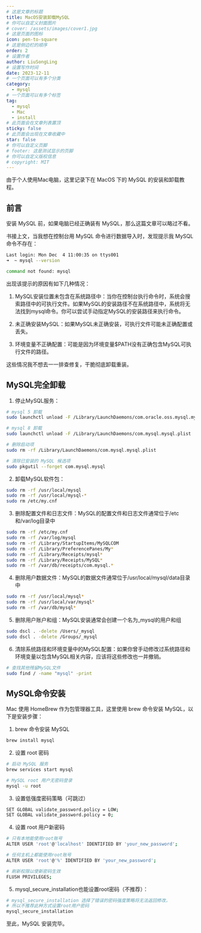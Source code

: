 ```yaml
---
# 这是文章的标题
title: MacOS安装卸载MySQL
# 你可以自定义封面图片
# cover: /assets/images/cover1.jpg
# 这是页面的图标
icon: pen-to-square
# 这是侧边栏的顺序
order: 2
# 设置作者
author: LiuSongLing
# 设置写作时间
date: 2023-12-11
# 一个页面可以有多个分类
category:
  - mysql
# 一个页面可以有多个标签
tag:
  - mysql
  - Mac
  - install
# 此页面会在文章列表置顶
sticky: false
# 此页面会出现在文章收藏中
star: false
# 你可以自定义页脚
# footer: 这是测试显示的页脚
# 你可以自定义版权信息
# copyright: MIT
---
```


由于个人使用Mac电脑，这里记录下在 MacOS 下的 MySQL 的安装和卸载教程。

<!-- more -->

## 前言

安装 MySQL 前，如果电脑已经正确装有 MySQL，那么这篇文章可以略过不看。

书接上文，当我想在控制台用 MySQL 命令进行数据导入时，发现提示我 MySQL 命令不存在：
```bash
Last login: Mon Dec  4 11:00:35 on ttys001
➜  ~ mysql --version

command not found: mysql
```

出现该提示的原因有如下几种情况：

1. MySQL安装位置未包含在系统路径中：当你在控制台执行命令时，系统会搜索路径中的可执行文件。如果MySQL的安装路径不在系统路径中，系统将无法找到mysql命令。你可以尝试手动指定MySQL的安装路径来执行命令。

2. 未正确安装MySQL：如果MySQL未正确安装，可执行文件可能未正确配置或丢失。

3. 环境变量不正确配置：可能是因为环境变量$PATH没有正确包含MySQL可执行文件的路径。


这些情况我不想去一一排查修复，干脆彻底卸载重装。

## MySQL完全卸载

1. 停止MySQL服务：

```bash
# mysql 5 卸载
sudo launchctl unload -F /Library/LaunchDaemons/com.oracle.oss.mysql.mysqld.plist 

# mysql 8 卸载
sudo launchctl unload -F /Library/LaunchDaemons/com.mysql.mysql.plist

# 删除启动项
sudo rm -rf /Library/LaunchDaemons/com.mysql.mysql.plist

# 清除已安装的 MySQL 候选项
sudo pkgutil --forget com.mysql.mysql
```

2. 卸载MySQL软件包：
```bash
sudo rm -rf /usr/local/mysql
sudo rm -rf /usr/local/mysql-*
sudo rm /etc/my.cnf
```

3. 删除配置文件和日志文件：MySQL的配置文件和日志文件通常位于/etc和/var/log目录中
```bash
sudo rm -rf /etc/my.cnf
sudo rm -rf /var/log/mysql
sudo rm -rf /Library/StartupItems/MySQLCOM
sudo rm -rf /Library/PreferencePanes/My*
sudo rm -rf /Library/Receipts/mysql*
sudo rm -rf /Library/Receipts/MySQL*
sudo rm -rf /var/db/receipts/com.mysql.*
```

4. 删除用户数据文件：MySQL的数据文件通常位于/usr/local/mysql/data目录中
```bash
sudo rm -rf /usr/local/mysql*
sudo rm -rf /usr/local/var/mysql*
sudo rm -rf /var/db/mysql*
```

5. 删除用户账户和组：MySQL安装通常会创建一个名为_mysql的用户和组
```bash
sudo dscl . -delete /Users/_mysql
sudo dscl . -delete /Groups/_mysql
```

6. 清除系统路径和环境变量中的MySQL配置：如果你曾手动修改过系统路径和环境变量以包含MySQL相关内容，应该将这些修改也一并撤销。
```bash
# 查找其他残留MySQL文件
sudo find / -name "mysql" -print
```

## MySQL命令安装

Mac 使用 HomeBrew 作为包管理器工具，这里使用 brew 命令安装 MySQL，以下是安装步骤：

1. brew 命令安装 MySQL
```bash
brew install mysql
```

2. 设置 root 密码
```bash
# 启动 MySQL 服务
brew services start mysql

# MySQL root 用户无密码登录
mysql -u root
```

3. 设置低强度密码策略（可跳过）
```bash
SET GLOBAL validate_password.policy = LOW;
SET GLOBAL validate_password.policy = 0;
```

4. 设置 root 用户新密码
```bash
# 只有本地能使用root账号
ALTER USER 'root'@'localhost' IDENTIFIED BY 'your_new_password';

# 任何主机上都能使用root账号
ALTER USER 'root'@'%' IDENTIFIED BY 'your_new_password';

# 刷新权限以使新密码生效
FLUSH PRIVILEGES;
```

5. mysql_secure_installation也能设置root密码（不推荐）：
```bash
# mysql_secure_installation 选择了错误的密码强度策略将无法返回修改，
# 所以不推荐此种方式设置root用户密码
mysql_secure_installation
```

至此，MySQL 安装完毕。